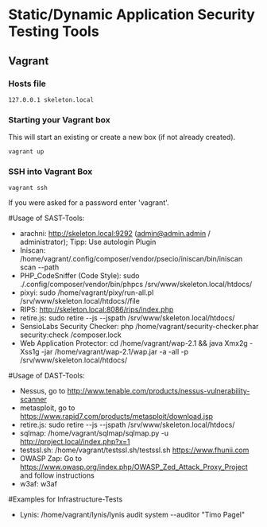 # Static/Dynamic Application Security Testing Tools

## Vagrant

### Hosts file
```
127.0.0.1 skeleton.local
```

### Starting your Vagrant box

This will start an existing or create a new box (if not already created).

```
vagrant up
```

### SSH into Vagrant Box
```
vagrant ssh
```

If you were asked for a password enter 'vagrant'.


#Usage of SAST-Tools:
* arachni: http://skeleton.local:9292 (admin@admin.admin / administrator); Tipp: Use autologin Plugin
* Iniscan: /home/vagrant/.config/composer/vendor/psecio/iniscan/bin/iniscan scan --path <path-to- php.ini>
* PHP_CodeSniffer (Code Style): sudo ./.config/composer/vendor/bin/phpcs /srv/www/skeleton.local/htdocs/<project>
* pixyi: sudo /home/vagrant/pixy/run-all.pl /srv/www/skeleton.local/htdocs/<project>/file
* RIPS: http://skeleton.local:8086/rips/index.php
* retire.js: sudo retire --js --jspath /srv/www/skeleton.local/htdocs/<project>
* SensioLabs Security Checker: php /home/vagrant/security-checker.phar security:check <project>/composer.lock
* Web Application Protector: cd /home/vagrant/wap-2.1 && java Xmx2g -Xss1g -jar /home/vagrant/wap-2.1/wap.jar -a -all -p /srv/www/skeleton.local/htdocs/<project>

#Usage of DAST-Tools:
* Nessus, go to http://www.tenable.com/products/nessus-vulnerability-scanner
* metasploit, go to https://www.rapid7.com/products/metasploit/download.jsp
* retire.js: sudo retire --js --jspath /srv/www/skeleton.local/htdocs/<project>
* sqlmap: /home/vagrant/sqlmap/sqlmap.py -u http://project.local/index.php?x=1 
* testssl.sh: /home/vagrant/testssl.sh/testssl.sh https://www.fhunii.com
* OWASP Zap: Go to https://www.owasp.org/index.php/OWASP_Zed_Attack_Proxy_Project and follow instructions
* w3af: w3af

#Examples for Infrastructure-Tests
* Lynis: /home/vagrant/lynis/lynis  audit system --auditor "Timo Pagel"

